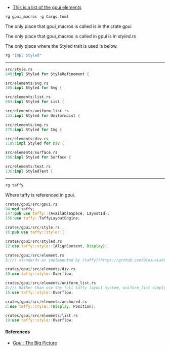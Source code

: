 
- [This is a list of the gpui elements](https://github.com/zed-industries/zed/blob/main/crates/gpui/src/elements/mod.rs)

```rust
rg gpui_macros -g Cargo.toml
```

The only place that gpui_macros is called is in the crate gpui

The only place that gpui_macros is called in gpui is in *styled.rs*

The only place where the Styled trait is used is below.

```rust
rg "impl Styled"
```
---
```rust
src/style.rs
249:impl Styled for StyleRefinement {

src/elements/svg.rs
105:impl Styled for Svg {

src/elements/list.rs
863:impl Styled for List {

src/elements/uniform_list.rs
133:impl Styled for UniformList {

src/elements/img.rs
275:impl Styled for Img {

src/elements/div.rs
1109:impl Styled for Div {

src/elements/surface.rs
106:impl Styled for Surface {

src/elements/text.rs
136:impl StyledText {
```

---

```rust
rg taffy
```

Where taffy is referenced in gpui.

```rust
crates/gpui/src/gpui.rs
94:mod taffy;
147:pub use taffy::{AvailableSpace, LayoutId};
156:use taffy::TaffyLayoutEngine;

crates/gpui/src/style.rs
16:pub use taffy::style::{

crates/gpui/src/styled.rs
12:use taffy::style::{AlignContent, Display};

crates/gpui/src/element.rs
3://! standards as implemented by [taffy](https://github.com/DioxusLabs/taffy). Most of the time,

crates/gpui/src/elements/div.rs
40:use taffy::style::Overflow;

crates/gpui/src/elements/uniform_list.rs
2://! Rather than use the full taffy layout system, uniform_list simply measures
15:use taffy::style::Overflow;

crates/gpui/src/elements/anchored.rs
2:use taffy::style::{Display, Position};

crates/gpui/src/elements/list.rs
19:use taffy::style::Overflow;
```

#### References

- [Gpui: The Big Picture](https://github.com/zed-industries/zed/tree/main/crates/gpui#the-big-picture)
